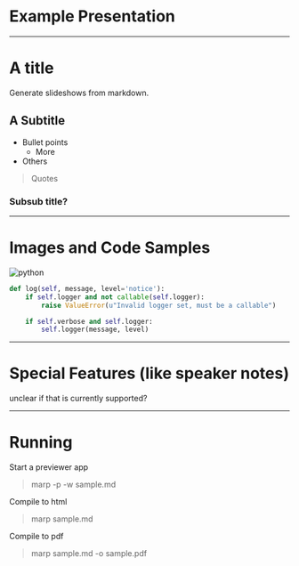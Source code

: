 # Example Presentation

---

# A title

Generate slideshows from markdown.

## A Subtitle

- Bullet points
  - More
- Others

> Quotes

### Subsub title?

---

# Images and Code Samples

![python](http://i.imgur.com/bc2xk.png)


```python
def log(self, message, level='notice'):
    if self.logger and not callable(self.logger):
        raise ValueError(u"Invalid logger set, must be a callable")

    if self.verbose and self.logger:
        self.logger(message, level)
```

---

# Special Features (like speaker notes)

unclear if that is currently supported?

---

# Running

Start a previewer app
> marp -p -w sample.md

Compile to html
> marp sample.md

Compile to pdf
> marp sample.md -o sample.pdf

